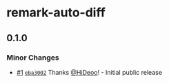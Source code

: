 # remark-auto-diff

## 0.1.0

### Minor Changes

- [#1](https://github.com/HiDeoo/remark-auto-diff/pull/1) [`eba3002`](https://github.com/HiDeoo/remark-auto-diff/commit/eba3002dca178810b2f8a22a558110c9045b7584) Thanks [@HiDeoo](https://github.com/HiDeoo)! - Initial public release
